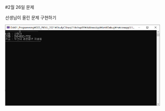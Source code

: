 #2월 26일 문제

선생님이 올린 문제 구현하기

![예제에용](https://github.com/jacksimuse/IoT_Study/blob/main/C%23/0226/%EC%98%88%EC%A0%9C%EC%82%AC%EC%A7%84/%EC%98%88%EC%A0%9C.png)
